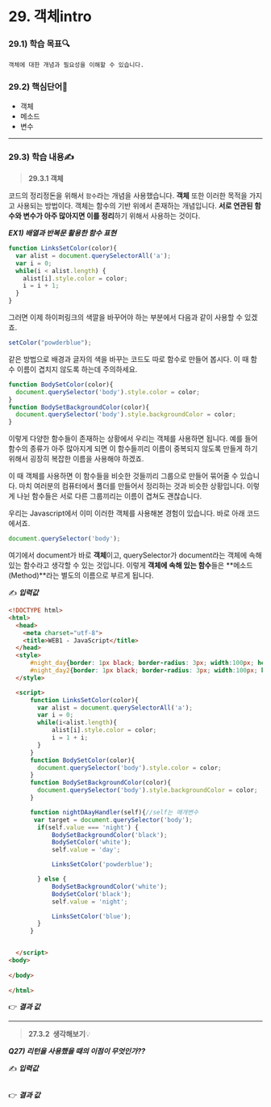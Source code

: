 # 29. 객체intro



### 29.1) 학습 목표🔍

```
객체에 대한 개념과 필요성을 이해할 수 있습니다. 
```



### 29.2) 핵심단어📝

- 객체
- 메소드
- 변수



---



### 29.3) 학습 내용✍

>  <strong>29.3.1 객체</strong>

코드의 정리정돈을 위해서 `함수`라는 개념을 사용했습니다. **객체** 또한 이러한 목적을 가지고 사용되는 방법이다. 객체는 함수의 기반 위에서 존재하는 개념입니다. **서로 연관된 함수와 변수가 아주 많아지면 이를 정리**하기 위해서 사용하는 것이다.



***EX1) 배열과 반복문 활용한 함수 표현***

```javascript
function LinksSetColor(color){
  var alist = document.querySelectorAll('a');
  var i = 0;
  while(i < alist.length) {
    alist[i].style.color = color;
    i = i + 1;
  }
}
```

그러면 이제 하이퍼링크의 색깔을 바꾸어야 하는 부분에서 다음과 같이 사용할 수 있겠죠.

```javascript
setColor("powderblue");
```

같은 방법으로 배경과 글자의 색을 바꾸는 코드도 따로 함수로 만들어 봅시다. 이 때 함수 이름이 겹치지 않도록 하는데 주의하세요.

```javascript
function BodySetColor(color){
  document.querySelector('body').style.color = color;
}
function BodySetBackgroundColor(color){
  document.querySelector('body').style.backgroundColor = color;
}
```

이렇게 다양한 함수들이 존재하는 상황에서 우리는 객체를 사용하면 됩니다. 예를 들어 함수의 종류가 아주 많아지게 되면 이 함수들끼리 이름이 중복되지 않도록 만들게 하기 위해서 굉장히 복잡한 이름을 사용해야 하겠죠.

이 때 객체를 사용하면 이 함수들을 비슷한 것들끼리 그룹으로 만들어 묶어줄 수 있습니다. 마치 여러분의 컴퓨터에서 폴더를 만들어서 정리하는 것과 비슷한 상황입니다. 이렇게 나뉜 함수들은 서로 다른 그룹끼리는 이름이 겹쳐도 괜찮습니다.



우리는 Javascript에서 이미 이러한 객체를 사용해본 경험이 있습니다. 바로 아래 코드에서죠.

```javascript
document.querySelector('body');
```

여기에서 document가 바로 **객체**이고, querySelector가 document라는 객체에 속해 있는 함수라고 생각할 수 있는 것입니다. 이렇게 **객체에 속해 있는 함수**들은 **메소드(Method)**라는 별도의 이름으로 부르게 됩니다.





✍ ***입력값***

```html
<!DOCTYPE html>
<html>
  <head>
  	<meta charset="utf-8">
    <title>WEB1 - JavaScript</title>
  </head>
  <style>
      #night_day{border: 1px black; border-radius: 3px; width:100px; height:50px; font-size:30px;} 
      #night_day2{border: 1px black; border-radius: 3px; width:100px; height:50px; font-size:30px;}
  </style>

  <script>
      function LinksSetColor(color){
        var alist = document.querySelectorAll('a');
        var i = 0;
        while(i<alist.length){
            alist[i].style.color = color;
            i = 1 + i;
        }          
      }
      function BodySetColor(color){
        document.querySelector('body').style.color = color;
      }
      function BodySetBackgroundColor(color){
        document.querySelector('body').style.backgroundColor = color;
      }

      function nightDAayHandler(self){//self는 매개변수
       var target = document.querySelector('body');
        if(self.value === 'night') {
            BodySetBackgroundColor('black');
            BodySetColor('white');
            self.value = 'day';

            LinksSetColor('powderblue');

        } else {
            BodySetBackgroundColor('white');           
            BodySetColor('black');
            self.value = 'night';

            LinksSetColor('blue');
        }
      }


  </script>
<body>
    
</body>
  
</html>

```



👉 ***결과 값***



---



> <strong>27.3.2  생각해보기</strong>💡

***Q27) 리턴을 사용했을 때의 이점이 무엇인가??***

✍ ***입력값***

```javascript

```

👉 ***결과 값***

```

```



